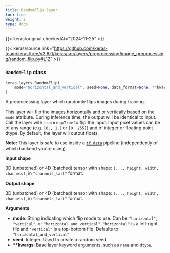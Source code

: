 ```yaml
---
title: RandomFlip layer
toc: true
weight: 2
type: docs
---
```


{{< keras/original checkedAt="2024-11-25" >}}

{{< keras/source link="https://github.com/keras-team/keras/tree/v3.6.0/keras/src/layers/preprocessing/image_preprocessing/random_flip.py#L12" >}}

### `RandomFlip` class

```python
keras.layers.RandomFlip(
    mode="horizontal_and_vertical", seed=None, data_format=None, **kwargs
)
```

A preprocessing layer which randomly flips images during training.

This layer will flip the images horizontally and or vertically based on the `mode` attribute. During inference time, the output will be identical to input. Call the layer with `training=True` to flip the input. Input pixel values can be of any range (e.g. `[0., 1.)` or `[0, 255]`) and of integer or floating point dtype. By default, the layer will output floats.

**Note:** This layer is safe to use inside a [`tf.data`](https://www.tensorflow.org/api_docs/python/tf/data) pipeline (independently of which backend you're using).

**Input shape**

3D (unbatched) or 4D (batched) tensor with shape: `(..., height, width, channels)`, in `"channels_last"` format.

**Output shape**

3D (unbatched) or 4D (batched) tensor with shape: `(..., height, width, channels)`, in `"channels_last"` format.

**Arguments**

- **mode**: String indicating which flip mode to use. Can be `"horizontal"`, `"vertical"`, or `"horizontal_and_vertical"`. `"horizontal"` is a left-right flip and `"vertical"` is a top-bottom flip. Defaults to `"horizontal_and_vertical"`
- **seed**: Integer. Used to create a random seed.
- **\*\*kwargs**: Base layer keyword arguments, such as `name` and `dtype`.
